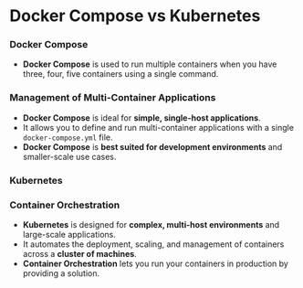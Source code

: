 # Docker Compose vs Kubernetes

### Docker Compose
- **Docker Compose** is used to run multiple containers when you have
three, four, five containers using a single command.

### Management of Multi-Container Applications 
- **Docker Compose** is ideal for **simple, single-host applications**.  
- It allows you to define and run multi-container applications with a single `docker-compose.yml` file.  
- **Docker Compose** is **best suited for development environments** and smaller-scale use cases.  

### Kubernetes

### Container Orchestration
- **Kubernetes** is designed for **complex, multi-host environments** and large-scale applications.  
- It automates the deployment, scaling, and management of containers across a **cluster of machines**. 
- **Container Orchestration** lets you run your containers in production
by providing a solution.
